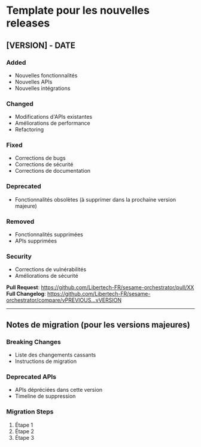 # Template pour les nouvelles releases

## [VERSION] - DATE

### Added
- Nouvelles fonctionnalités
- Nouvelles APIs
- Nouvelles intégrations

### Changed
- Modifications d'APIs existantes
- Améliorations de performance
- Refactoring

### Fixed
- Corrections de bugs
- Corrections de sécurité
- Corrections de documentation

### Deprecated
- Fonctionnalités obsolètes (à supprimer dans la prochaine version majeure)

### Removed
- Fonctionnalités supprimées
- APIs supprimées

### Security
- Corrections de vulnérabilités
- Améliorations de sécurité

**Pull Request**: https://github.com/Libertech-FR/sesame-orchestrator/pull/XX
**Full Changelog**: https://github.com/Libertech-FR/sesame-orchestrator/compare/vPREVIOUS...vVERSION

---

## Notes de migration (pour les versions majeures)

### Breaking Changes
- Liste des changements cassants
- Instructions de migration

### Deprecated APIs
- APIs dépréciées dans cette version
- Timeline de suppression

### Migration Steps
1. Étape 1
2. Étape 2
3. Étape 3
